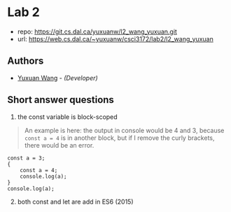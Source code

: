 # Lab 2

* repo: https://git.cs.dal.ca/yuxuanw/l2_wang_yuxuan.git
* url: https://web.cs.dal.ca/~yuxuanw/csci3172/lab2/l2_wang_yuxuan

## Authors

* [Yuxuan Wang](yx703587@dal.ca) - *(Developer)*

## Short answer questions

1. the const variable is block-scoped
> An example is here: the output in console would be 4 and 3, because ```const a = 4``` is in another block, but if I remove the curly brackets, there would be an error.
```
const a = 3;
{
    const a = 4;
    console.log(a);
}
console.log(a);
```

2. both const and let are add in ES6 (2015)